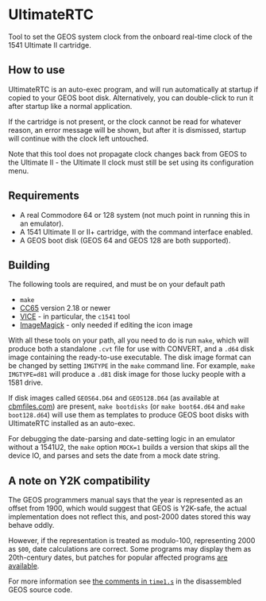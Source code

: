 # UltimateRTC

Tool to set the GEOS system clock from the onboard real-time clock of the 1541
Ultimate II cartridge.

## How to use

UltimateRTC is an auto-exec program, and will run automatically at startup if
copied to your GEOS boot disk. Alternatively, you can double-click to run it
after startup like a normal application.

If the cartridge is not present, or the clock cannot be read for whatever
reason, an error message will be shown, but after it is dismissed, startup 
will continue with the clock left untouched.

Note that this tool does not propagate clock changes back from GEOS to the
Ultimate II - the Ultimate II clock must still be set using its configuration
menu.

## Requirements

- A real Commodore 64 or 128 system (not much point in running this in an
  emulator).
- A 1541 Ultimate II or II+ cartridge, with the command interface enabled.
- A GEOS boot disk (GEOS 64 and GEOS 128 are both supported).

## Building

The following tools are required, and must be on your default path

- `make`
- [CC65](https://github.com/cc65/cc65) version 2.18 or newer
- [VICE](http://vice-emu.sourceforge.net) - in particular, the `c1541` tool
- [ImageMagick](https://imagemagick.org) - only needed if editing the icon image

With all these tools on your path, all you need to do is run `make`, which will
produce both a standalone `.cvt` file for use with CONVERT, and a `.d64` disk
image containing the ready-to-use executable. The disk image format can be
changed by setting `IMGTYPE` in the `make` command line. For example, `make
IMGTYPE=d81` will produce a `.d81` disk image for those lucky people with a
1581 drive.

If disk images called `GEOS64.D64` and `GEOS128.D64` (as available at
[cbmfiles.com](http://cbmfiles.com/geos/geos-13.php)) are present, `make
bootdisks` (or `make boot64.d64` and `make boot128.d64`) will use them as
templates to produce GEOS boot disks with UltimateRTC installed as an auto-exec.

For debugging the date-parsing and date-setting logic in an emulator without a
1541U2, the `make` option `MOCK=1` builds a version that skips all the device
IO, and parses and sets the date from a mock date string.

## A note on Y2K compatibility

The GEOS programmers manual says that the year is represented as an offset from
1900, which would suggest that GEOS is Y2K-safe, the actual implementation does
not reflect this, and post-2000 dates stored this way behave oddly.

However, if the representation is treated as modulo-100, representing 2000 as
`$00`, date calculations are correct. Some programs may display them as
20th-century dates, but patches for popular affected programs [are
available](http://www.zimmers.net/anonftp/pub/cbm/geos/patches/index.html).

For more information see [the comments in
`time1.s`](https://github.com/mist64/geos/blob/master/kernal/time/time1.s) in
the disassembled GEOS source code.
